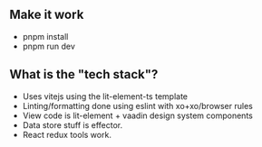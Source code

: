 ## Make it work

- pnpm install
- pnpm run dev

## What is the "tech stack"?

- Uses vitejs using the lit-element-ts template
- Linting/formatting done using eslint with xo+xo/browser rules
- View code is lit-element + vaadin design system components
- Data store stuff is effector.
- React redux tools work.
